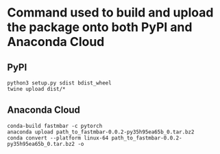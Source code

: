 # Command used to build and upload the package onto both PyPI and Anaconda Cloud

## PyPI
```
python3 setup.py sdist bdist_wheel
twine upload dist/*
```

## Anaconda Cloud
```
conda-build fastmbar -c pytorch
anaconda upload path_to_fastmbar-0.0.2-py35h95ea65b_0.tar.bz2
conda convert --platform linux-64 path_to_fastmbar-0.0.2-py35h95ea65b_0.tar.bz2 -o 
```